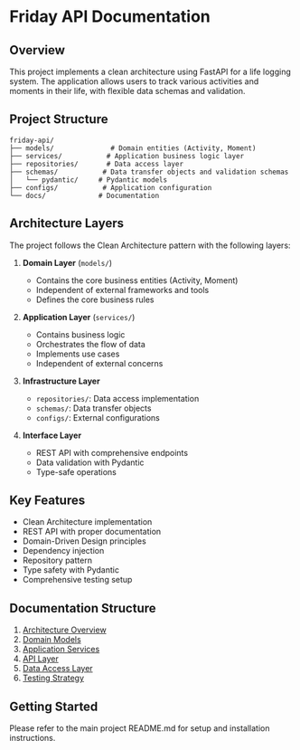 # Friday API Documentation

## Overview

This project implements a clean architecture using FastAPI for a life logging system. The application allows users to track various activities and moments in their life, with flexible data schemas and validation.

## Project Structure

```
friday-api/
├── models/              # Domain entities (Activity, Moment)
├── services/           # Application business logic layer
├── repositories/       # Data access layer
├── schemas/           # Data transfer objects and validation schemas
│   └── pydantic/     # Pydantic models
├── configs/           # Application configuration
└── docs/             # Documentation
```

## Architecture Layers

The project follows the Clean Architecture pattern with the following layers:

1. **Domain Layer** (`models/`)
   - Contains the core business entities (Activity, Moment)
   - Independent of external frameworks and tools
   - Defines the core business rules

2. **Application Layer** (`services/`)
   - Contains business logic
   - Orchestrates the flow of data
   - Implements use cases
   - Independent of external concerns

3. **Infrastructure Layer**
   - `repositories/`: Data access implementation
   - `schemas/`: Data transfer objects
   - `configs/`: External configurations

4. **Interface Layer**
   - REST API with comprehensive endpoints
   - Data validation with Pydantic
   - Type-safe operations

## Key Features

- Clean Architecture implementation
- REST API with proper documentation
- Domain-Driven Design principles
- Dependency injection
- Repository pattern
- Type safety with Pydantic
- Comprehensive testing setup

## Documentation Structure

1. [Architecture Overview](architecture.md)
2. [Domain Models](domain-models.md)
3. [Application Services](application-services.md)
4. [API Layer](api-layer.md)
5. [Data Access Layer](data-access.md)
6. [Testing Strategy](testing.md)

## Getting Started

Please refer to the main project README.md for setup and installation instructions.
